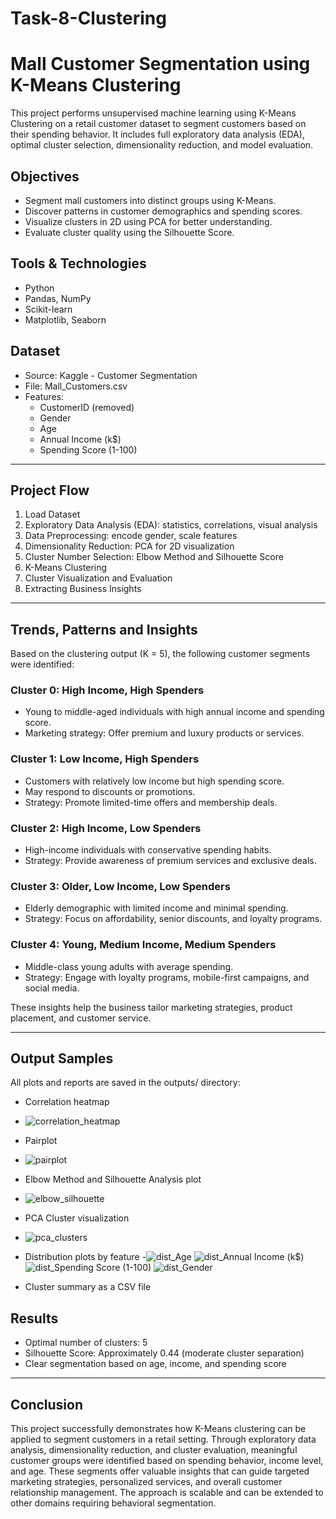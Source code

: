 # Task-8-Clustering
# Mall Customer Segmentation using K-Means Clustering

This project performs unsupervised machine learning using K-Means Clustering on a retail customer dataset to segment customers based on their spending behavior. It includes full exploratory data analysis (EDA), optimal cluster selection, dimensionality reduction, and model evaluation.


## Objectives

- Segment mall customers into distinct groups using K-Means.
- Discover patterns in customer demographics and spending scores.
- Visualize clusters in 2D using PCA for better understanding.
- Evaluate cluster quality using the Silhouette Score.

## Tools & Technologies

- Python
- Pandas, NumPy
- Scikit-learn
- Matplotlib, Seaborn

## Dataset

- Source: Kaggle - Customer Segmentation
- File: Mall_Customers.csv
- Features:
  - CustomerID (removed)
  - Gender
  - Age
  - Annual Income (k$)
  - Spending Score (1-100)

---

## Project Flow

1. Load Dataset  
2. Exploratory Data Analysis (EDA): statistics, correlations, visual analysis  
3. Data Preprocessing: encode gender, scale features  
4. Dimensionality Reduction: PCA for 2D visualization  
5. Cluster Number Selection: Elbow Method and Silhouette Score  
6. K-Means Clustering  
7. Cluster Visualization and Evaluation  
8. Extracting Business Insights

---

## Trends, Patterns and Insights

Based on the clustering output (K = 5), the following customer segments were identified:

### Cluster 0: High Income, High Spenders
- Young to middle-aged individuals with high annual income and spending score.
- Marketing strategy: Offer premium and luxury products or services.

### Cluster 1: Low Income, High Spenders
- Customers with relatively low income but high spending score.
- May respond to discounts or promotions.
- Strategy: Promote limited-time offers and membership deals.

### Cluster 2: High Income, Low Spenders
- High-income individuals with conservative spending habits.
- Strategy: Provide awareness of premium services and exclusive deals.

### Cluster 3: Older, Low Income, Low Spenders
- Elderly demographic with limited income and minimal spending.
- Strategy: Focus on affordability, senior discounts, and loyalty programs.

### Cluster 4: Young, Medium Income, Medium Spenders
- Middle-class young adults with average spending.
- Strategy: Engage with loyalty programs, mobile-first campaigns, and social media.

These insights help the business tailor marketing strategies, product placement, and customer service.

---

## Output Samples

All plots and reports are saved in the outputs/ directory:

- Correlation heatmap
- ![correlation_heatmap](https://github.com/user-attachments/assets/1b0ede9d-db1c-4b25-9faa-fe779aeea3db)

- Pairplot
- ![pairplot](https://github.com/user-attachments/assets/de98c6d9-e337-4d60-ad76-6cefe96cfa98)

- Elbow Method and Silhouette Analysis plot
- ![elbow_silhouette](https://github.com/user-attachments/assets/0b507d41-4359-4ba8-9e20-05a915cd14c7)

- PCA Cluster visualization
- ![pca_clusters](https://github.com/user-attachments/assets/9018561d-4821-4c58-8e03-b51bc858ec75)

- Distribution plots by feature
-![dist_Age](https://github.com/user-attachments/assets/4f790017-dbf9-4221-a12a-14372ef66b48)
![dist_Annual Income (k$)](https://github.com/user-attachments/assets/a3f3728f-f9de-4c74-bcdc-d9e53dbb3b98)
![dist_Spending Score (1-100)](https://github.com/user-attachments/assets/2a827e2b-f046-44a3-8be8-0849cab4c8ad)
![dist_Gender](https://github.com/user-attachments/assets/497188df-e42c-4939-ac1f-ab6356983061)

- Cluster summary as a CSV file


## Results

- Optimal number of clusters: 5
- Silhouette Score: Approximately 0.44 (moderate cluster separation)
- Clear segmentation based on age, income, and spending score

---

## Conclusion

This project successfully demonstrates how K-Means clustering can be applied to segment customers in a retail setting. Through exploratory data analysis, dimensionality reduction, and cluster evaluation, meaningful customer groups were identified based on spending behavior, income level, and age. These segments offer valuable insights that can guide targeted marketing strategies, personalized services, and overall customer relationship management. The approach is scalable and can be extended to other domains requiring behavioral segmentation.
